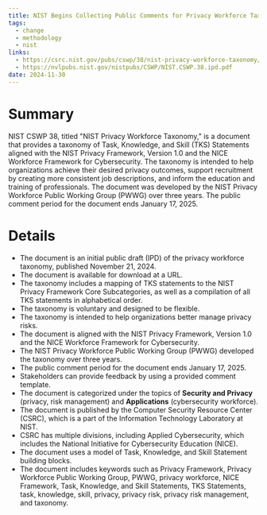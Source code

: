 ```yaml
---
title: NIST Begins Collecting Public Comments for Privacy Workforce Taxonomy
tags:
  - change
  - methodology
  - nist
links:
  - https://csrc.nist.gov/pubs/cswp/38/nist-privacy-workforce-taxonomy/ipd
  - https://nvlpubs.nist.gov/nistpubs/CSWP/NIST.CSWP.38.ipd.pdf
date: 2024-11-30
---
```

# Summary

NIST CSWP 38, titled "NIST Privacy Workforce Taxonomy," is a document that provides a taxonomy of Task, Knowledge, and Skill (TKS) Statements aligned with the NIST Privacy Framework, Version 1.0 and the NICE Workforce Framework for Cybersecurity. The taxonomy is intended to help organizations achieve their desired privacy outcomes, support recruitment by creating more consistent job descriptions, and inform the education and training of professionals. The document was developed by the NIST Privacy Workforce Public Working Group (PWWG) over three years. The public comment period for the document ends January 17, 2025.

# Details

- The document is an initial public draft (IPD) of the privacy workforce taxonomy, published November 21, 2024.
- The document is available for download at a URL.
- The taxonomy includes a mapping of TKS statements to the NIST Privacy Framework Core Subcategories, as well as a compilation of all TKS statements in alphabetical order.
- The taxonomy is voluntary and designed to be flexible.
- The taxonomy is intended to help organizations better manage privacy risks.
- The document is aligned with the NIST Privacy Framework, Version 1.0 and the NICE Workforce Framework for Cybersecurity.
- The NIST Privacy Workforce Public Working Group (PWWG) developed the taxonomy over three years.
- The public comment period for the document ends January 17, 2025.
- Stakeholders can provide feedback by using a provided comment template.
- The document is categorized under the topics of **Security and Privacy** (privacy, risk management) and **Applications** (cybersecurity workforce).
- The document is published by the Computer Security Resource Center (CSRC), which is a part of the Information Technology Laboratory at NIST.
- CSRC has multiple divisions, including Applied Cybersecurity, which includes the National Initiative for Cybersecurity Education (NICE).
- The document uses a model of Task, Knowledge, and Skill Statement building blocks.
- The document includes keywords such as Privacy Framework, Privacy Workforce Public Working Group, PWWG, privacy workforce, NICE Framework, Task, Knowledge, and Skill Statements, TKS Statements, task, knowledge, skill, privacy, privacy risk, privacy risk management, and taxonomy.